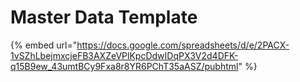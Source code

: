 # Master Data Template

{% embed url="https://docs.google.com/spreadsheets/d/e/2PACX-1vSZhLbejmxcjeFB3AXZeVPlKpcDdwIDqPX3V2d4DFK-q15B9ew_43umtBCy9Fxa8r8YR6PChT35aASZ/pubhtml" %}
